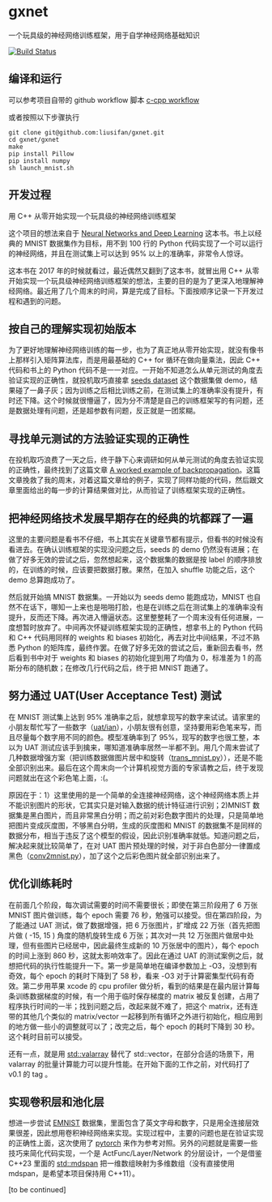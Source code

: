 # gxnet

一个玩具级的神经网络训练框架，用于自学神经网络基础知识

[![Build Status](https://github.com/liusifan/gxnet/actions/workflows/c-cpp.yml/badge.svg)](https://github.com/liusifan/gxnet/actions?query=workflow:ci)

编译和运行
--------
可以参考项目自带的 github workflow 脚本 [c-cpp workflow](.github/workflows/c-cpp.yml)

或者按照以下步骤执行
```
git clone git@github.com:liusifan/gxnet.git
cd gxnet/gxnet
make
pip install Pillow
pip install numpy
sh launch_mnist.sh
```

开发过程
-------
用 C++ 从零开始实现一个玩具级的神经网络训练框架

这个项目的想法来自于 [Neural Networks and Deep Learning](http://neuralnetworksanddeeplearning.com/) 这本书。书上以经典的 MNIST 数据集作为目标，用不到 100 行的 Python 代码实现了一个可以运行的神经网络，并且在测试集上可以达到 95% 以上的准确率，非常令人惊讶。

这本书在 2017 年的时候就看过，最近偶然又翻到了这本书，就冒出用 C++ 从零开始实现一个玩具级神经网络训练框架的想法，主要的目的是为了更深入地理解神经网络。最近用了几个周末的时间，算是完成了目标。下面按顺序记录一下开发过程和遇到的问题。

## 按自己的理解实现初始版本
为了更好地理解神经网络训练的每一步，也为了真正地从零开始实现，就没有像书上那样引入矩阵算法库，而是用最基础的 C++ for 循环在做向量乘法，因此 C++ 代码和书上的 Python 代码不是一一对应。一开始不知道怎么从单元测试的角度去验证实现的正确性，就投机取巧直接拿 [seeds dataset](https://www.kaggle.com/datasets/rwzhang/seeds-dataset) 这个数据集做 demo，结果碰了一鼻子灰；因为训练之后相比训练之前，在测试集上的准确率没有提升，有时还下降。这个时候就很懵逼了，因为分不清楚是自己的训练框架写的有问题，还是数据处理有问题，还是超参数有问题，反正就是一团浆糊。

## 寻找单元测试的方法验证实现的正确性
在投机取巧浪费了一天之后，终于静下心来调研如何从单元测试的角度去验证实现的正确性，最终找到了这篇文章 [A worked example of backpropagation](https://alexander-schiendorfer.github.io/2020/02/24/a-worked-example-of-backprop.html)。这篇文章挽救了我的周末，对着这篇文章给的例子，实现了同样功能的代码，然后跟文章里面给出的每一步的计算结果做对比，从而验证了训练框架实现的正确性。

## 把神经网络技术发展早期存在的经典的坑都踩了一遍
这里的主要问题是看书不仔细，书上其实在关键章节都有提示，但看书的时候没有看进去。在确认训练框架的实现没问题之后，seeds 的 demo 仍然没有进展；在做了好多无效的尝试之后，忽然想起来，这个数据集的数据是按 label 的顺序排放的，在训练的时候，应该要把数据打散。果然，在加入 shuffle 功能之后，这个 demo 总算跑成功了。

然后就开始搞 MNIST 数据集。一开始以为 seeds demo 能跑成功，MNIST 也自然不在话下，哪知一上来也是啪啪打脸，也是在训练之后在测试集上的准确率没有提升，反而还下降。再次进入懵逼状态。这里整整耗了一个周末没有任何进展，一度想暂时放弃了。中间再次怀疑训练框架实现的正确性，想拿书上的 Python 代码和 C++ 代码用同样的 weights 和 biases 初始化，再去对比中间结果，不过不熟悉 Python 的矩阵库，最终作罢。在做了好多无效的尝试之后，重新回去看书，然后看到书中对于 weights 和 biases 的初始化提到用了均值为 0，标准差为 1 的高斯分布的随机数；在修改几行代码之后，终于把 MNIST 跑通了。

## 努力通过 UAT(User Acceptance Test) 测试
在 MNIST 测试集上达到 95% 准确率之后，就想拿现写的数字来试试。请家里的小朋友帮忙写了一些数字（[uat/ian](gxnet/uat/ian)），小朋友很有创意，坚持要用彩色笔来写，而且尽量每个数字用不同的颜色。模型准确率到了 95%，现写的数字也很工整，本以为 UAT 测试应该手到擒来，哪知道准确率居然一半都不到。用几个周末尝试了几种数据增强方案（把训练数据做图片居中和旋转（[trans_mnist.py](gxnet/trans_mnist.py)）），还是不能全部识别出来。最后在这个周末向一个计算机视觉方面的专家请教之后，终于发现问题就出在这个彩色笔上面，:(。

原因在于：1）这里使用的是一个简单的全连接神经网络，这个神经网络本质上并不能识别图片的形状，它其实只是对输入数据的统计特征进行识别；2)MNIST 数据集是黑白图片，而且非常黑白分明；而之前对彩色数字图片的处理，只是简单地把图片变成灰度图，不够黑白分明，生成的灰度图和 MNIST 的数据集不是同样的数据分布，相当于违反了这个模型的假设，因此识别准确率就低。知道问题之后，解决起来就比较简单了，在对 UAT 图片预处理的时候，对于非白色部分一律置成黑色（[conv2mnist.py](gxnet/conv2mnist.py)），加了这个之后彩色图片就全部识别出来了。

## 优化训练耗时
在前面几个阶段，每次调试需要的时间不需要很长；即使在第三阶段用了 6 万张 MNIST 图片做训练，每个 epoch 需要 76 秒，勉强可以接受。但在第四阶段，为了能通过 UAT 测试，做了数据增强，把 6 万张图片，扩增成 22 万张（首先把图片做 ( -15, 15 ) 角度的随机旋转生成 6 万张；其次对一共 12 万张图片做居中处理，但有些图片已经居中，因此最终生成新的 10 万张居中的图片），每个 epoch 的时间上涨到 860 秒，这就太影响效率了。因此在通过 UAT 的测试案例之后，就想把代码的执行性能提升一下。第一步是简单地在编译参数加上 -O3，没想到有奇效，每个 epoch 的耗时下降到了 58 秒，看来 -O3 对于计算密集型代码有奇效。第二步用苹果 xcode 的 cpu profiler 做分析，看到的结果是在最内层计算每条训练数据梯度的时候，有一个用于临时保存梯度的 matrix 被反复创建，占用了程序执行时间的一半；找到问题之后，改起来就不难了，把这个 matrix，还有连带的其他几个类似的 matrix/vector 一起移到所有循环之外进行初始化，相应用到的地方做一些小的调整就可以了；改完之后，每个 epoch 的耗时下降到 30 秒。这个耗时目前可以接受。

还有一点，就是用 [std::valarray](https://en.cppreference.com/w/cpp/numeric/valarray) 替代了 std::vector，在部分合适的场景下，用 valarray 的批量计算能力可以提升性能。在开始下面的工作之前，对代码打了 v0.1 的 tag 。

## 实现卷积层和池化层
想进一步尝试 [EMNIST](https://www.nist.gov/itl/products-and-services/emnist-dataset) 数据集，里面包含了英文字母和数字，只是用全连接层效果很差，因此想用卷积神经网络来实现。实现过程中，主要的问题也是在验证实现的正确性上面，这次使用了 [pytorch](cnn/testconv.py) 来作为参考对照。另外的问题就是需要一些技巧来简化代码实现，一个是 ActFunc/Layer/Network 的分层设计，一个是借鉴 C++23 里面的 [std::mdspan](https://en.cppreference.com/w/cpp/container/mdspan) 把一维数组映射为多维数组（没有直接使用 mdspan，是希望本项目保持用 C++11）。

[to be continued]

